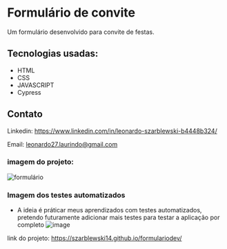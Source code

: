 # Formulário de convite
Um formulário desenvolvido para convite de festas.

## Tecnologias usadas:
- HTML
- CSS
- JAVASCRIPT
- Cypress

## Contato
Linkedin: https://www.linkedin.com/in/leonardo-szarblewski-b4448b324/

Email: leonardo27.laurindo@gmail.com


### imagem do projeto: 
![formulário](https://github.com/user-attachments/assets/652bd51c-0372-45d7-b988-1a36b7d5cffb)

### Imagem dos testes automatizados
- A ideia é práticar meus aprendizados com testes automatizados, pretendo futuramente adicionar mais testes
  para testar a aplicação por completo
![image](https://github.com/user-attachments/assets/c3d84e84-a5e1-4e4c-9dd8-c5bb2abb2462)





link do projeto: https://szarblewski14.github.io/formulariodev/
